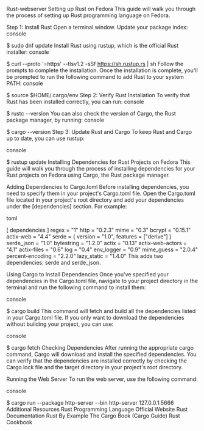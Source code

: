 Rust-webserver
Setting up Rust on Fedora
This guide will walk you through the process of setting up Rust programming language on Fedora.

Step 1: Install Rust
Open a terminal window.
Update your package index:
console



$ sudo dnf update
Install Rust using rustup, which is the official Rust installer:
console



$ curl --proto '=https' --tlsv1.2 -sSf https://sh.rustup.rs | sh
Follow the prompts to complete the installation.
Once the installation is complete, you'll be prompted to run the following command to add Rust to your system PATH:
console



$ source $HOME/.cargo/env
Step 2: Verify Rust Installation
To verify that Rust has been installed correctly, you can run:
console



$ rustc --version
You can also check the version of Cargo, the Rust package manager, by running:
console



$ cargo --version
Step 3: Update Rust and Cargo
To keep Rust and Cargo up to date, you can use rustup:

console



$ rustup update
Installing Dependencies for Rust Projects on Fedora
This guide will walk you through the process of installing dependencies for your Rust projects on Fedora using Cargo, the Rust package manager.

Adding Dependencies to Cargo.toml
Before installing dependencies, you need to specify them in your project's Cargo.toml file. Open the Cargo.toml file located in your project's root directory and add your dependencies under the [dependencies] section. For example:

toml



[
dependencies
]
regex = "1"
http = "0.2.3"
mime = "0.3"
bcrypt = "0.15.1"
actix-web = "4.4"
serde = { version = "1.0", features = ["derive"] }
serde_json = "1.0"
bytestring = "1.2.0"
actix = "0.13"
actix-web-actors = "4.1"
actix-files = "0.6"
log = "0.4"
env_logger = "0.9"
mime_guess = "2.0.4"
percent-encoding = "2.2.0"
lazy_static = "1.4.0"
This adds two dependencies: serde and serde_json.

Using Cargo to Install Dependencies
Once you've specified your dependencies in the Cargo.toml file, navigate to your project directory in the terminal and run the following command to install them:

console



$ cargo build
This command will fetch and build all the dependencies listed in your Cargo.toml file. If you only want to download the dependencies without building your project, you can use:

console



$ cargo fetch
Checking Dependencies
After running the appropriate cargo command, Cargo will download and install the specified dependencies. You can verify that the dependencies are installed correctly by checking the Cargo.lock file and the target directory in your project's root directory.

Running the Web Server
To run the web server, use the following command:

console



$ cargo run --package http-server --bin http-server 127.0.0.1:5666
Additional Resources
Rust Programming Language Official Website
Rust Documentation
Rust By Example
The Cargo Book (Cargo Guide)
Rust Cookbook
